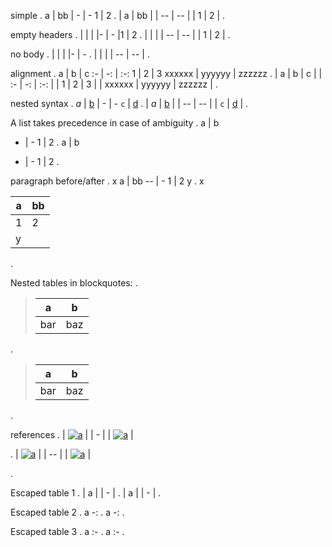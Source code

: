 simple
.
a | bb
| - | -
1 | 2
.
| a | bb |
| -- | -- |
| 1 | 2 |
.

empty headers
.
|  | |
|- | -
|1 | 2
.
|  |  |
| -- | -- |
| 1 | 2 |
.

no body
.
|  | |
|- | -
.
|  |  |
| -- | -- |
.

alignment
.
a | b | c
:- | -: | :-:
1 | 2 | 3
xxxxxx | yyyyyy | zzzzzz
.
| a | b | c |
| :- | -: | :-: |
| 1 | 2 | 3 |
| xxxxxx | yyyyyy | zzzzzz |
.

nested syntax
.
*a* | [b](link)
| - | -
`c` | [d](link)
.
| *a* | [b](link) |
| -- | -- |
| `c` | [d](link) |
.

A list takes precedence in case of ambiguity
.
a | b
- | -
1 | 2
.
a | b

- | \-
  1 | 2
.

paragraph before/after
.
x
a | bb
-- | -
1 | 2
y
.
x

| a | bb |
| -- | -- |
| 1 | 2 |
| y |  |
.

Nested tables in blockquotes:
.
> a|b
> ---|---
> bar|baz
.
> | a | b |
> | -- | -- |
> | bar | baz |
.

references
.
| [![a][b]][c] |
| - |
| [![a][b]][c] |

[b]: link1
[c]: link2
.
| [![a][b]][c] |
| -- |
| [![a][b]][c] |

[b]: link1
[c]: link2
.

Escaped table 1
.
| a |
\| - |
.
| a |
| \- |
.

Escaped table 2
.
a
-\:
.
a
\-:
.

Escaped table 3
.
a
:\-
.
a
:\-
.
